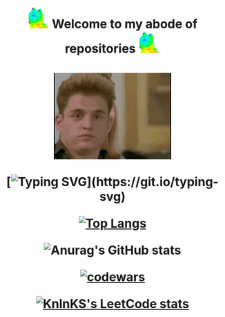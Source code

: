 <h1 align="center"><img src="https://github.com/broder18/broder18/blob/main/6KpV.gif" height="50"/>
  Welcome to my abode of repositories 
<img src="https://github.com/broder18/broder18/blob/main/6KpV.gif" height="50"/></h1>

<h1 align="center"><img src="https://github.com/broder18/broder18/blob/main/No.gif" height="200"/>

[![Typing SVG](https://readme-typing-svg.herokuapp.com?font=&duration=4000&color=2EF7DB&background=000000B1&width=1000&height=100&lines=My+main+occupation+is+related+to+digital+image+processing+and+video+stream+analysis.+;I+graduated+from+the+university+in+the+direction+of+Infocommunication+technologies+;of+spatial+information+analysis+and+processing.+;If+you+have+any+complaints+we+can+"Выйти+раз+на+раз".)](https://git.io/typing-svg)

[![Top Langs](https://github-readme-stats.vercel.app/api/top-langs/?username=broder18&langs_count=6&hide=c,c++&show_icons=true&theme=blue-green)](https://github.com/broder18/github-readme-stats)


![Anurag's GitHub stats](https://github-readme-stats.vercel.app/api?username=broder18&show_icons=true&theme=blue-green)

[![codewars](https://www.codewars.com/users/broder18/badges/large)](https://www.codewars.com/users/broder18)   

[![KnlnKS's LeetCode stats](https://leetcode-stats-six.vercel.app/api?username=broder18&theme=dark)](https://github.com/broder18/leetcode-stats)

<!--
**broder18/broder18** is a ✨ _special_ ✨ repository because its `README.md` (this file) appears on your GitHub profile.

Here are some ideas to get you started:

- 🔭 I’m currently working on ...
- 🌱 I’m currently learning ...
- 👯 I’m looking to collaborate on ...
- 🤔 I’m looking for help with ...
- 💬 Ask me about ...
- 📫 How to reach me: ...
- 😄 Pronouns: ...
- ⚡ Fun fact: ...
-->

